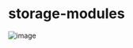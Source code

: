 # storage-modules

![image](https://github.com/user-attachments/assets/8b9fc156-e605-4b07-bea6-30ae5c9a23f2)
